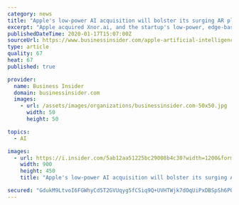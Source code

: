```yaml
---
category: news
title: "Apple's low-power AI acquisition will bolster its surging AR play"
excerpt: "Apple acquired Xnor.ai, and the startup's low-power, edge-based AI tools will allow Apple to add AI features to power-constrained devices."
publishedDateTime: 2020-01-17T15:07:00Z
sourceUrl: https://www.businessinsider.com/apple-artificial-intelligence-startup-xnorai-augmented-reality-2020-1
type: article
quality: 67
heat: 67
published: true

provider:
  name: Business Insider
  domain: businessinsider.com
  images:
    - url: /assets/images/organizations/businessinsider.com-50x50.jpg
      width: 50
      height: 50

topics:
  - AI

images:
  - url: https://i.insider.com/5ab12aa51225bc29008b4c30?width=1200&format=jpeg
    width: 900
    height: 450
    title: "Apple's low-power AI acquisition will bolster its surging AR play"

secured: "GdukM9LtvoI6FGWhyCd5T2GVUqyg5fCSiq9Q+UVHTWjk7dOqUiPxDBSpSh6PQW+ByJPB60aD7+MjCSfnXzcbvs+clPkH0ZCg2exrXRAu0QeOE8sjqfjoS8qwyFO3NS9YS/KmtF5AzG87P+66mJDl2fuacjPkddft9xQNUJlNyqM0PQhCO6PbhKM2lXBiZPaH82FzsJ8PA7z2G0+DVx+X3qJLWjiNTPOVkFJanCsTHjJk5VmUHxTGE2L9HDXkmQjlb9EOQI1zL4phxEedkds7E5ZVN7gnHcvg/JmMDpRdCdQWQXj77Sw45Dt1/pDGi9OaazFdp+W5LqKMmV8AQ6+NnvqLYbbiRU7DLvDi0UScGrN7NCkpl9xFDYCRbEHf/TM0zKF0jP1sPzT4KxYRSnvT1GJVlBMdNh+M9EUw6rEANVVazJxoV4o5wChNSvFt/K3D/QjF8rs9bkxkY3XYd026Rw==;bFCw/i8vFzDXaFy/p+5UrQ=="
---
```


